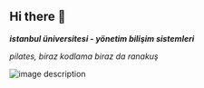## Hi there 👋
***istanbul üniversitesi - yönetim bilişim sistemleri***

*pilates, biraz kodlama biraz da ranakuş*

![image description](https://media.licdn.com/dms/image/v2/D4D03AQFTTaj9t5ldTg/profile-displayphoto-shrink_200_200/profile-displayphoto-shrink_200_200/0/1725046725376?e=2147483647&v=beta&t=CPb44v2ms_RcuSbJWjrScn8Bg5J3H_DscN5pQoIVJ6U)

<!--
**iremkay/iremkay** is a ✨ _special_ ✨ repository because its `README.md` (this file) appears on your GitHub profile.

